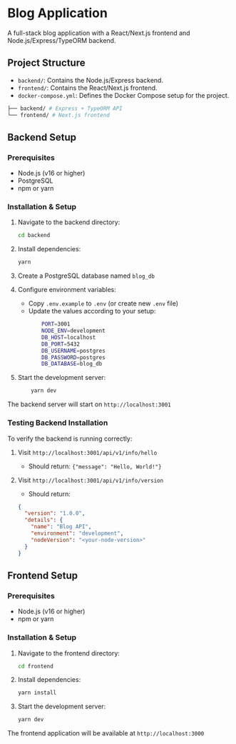 # Blog Application

A full-stack blog application with a React/Next.js frontend and Node.js/Express/TypeORM backend.

## Project Structure

- `backend/`: Contains the Node.js/Express backend.
- `frontend/`: Contains the React/Next.js frontend.
- `docker-compose.yml`: Defines the Docker Compose setup for the project.


```bash
├── backend/ # Express + TypeORM API
└── frontend/ # Next.js frontend
```

## Backend Setup

### Prerequisites
- Node.js (v16 or higher)
- PostgreSQL
- npm or yarn

### Installation & Setup

1. Navigate to the backend directory:

   ```bash
   cd backend
   ```

2. Install dependencies:

   ```bash
   yarn
   ```

3. Create a PostgreSQL database named `blog_db`

4. Configure environment variables:
   - Copy `.env.example` to `.env` (or create new `.env` file)
   - Update the values according to your setup:
        ```bash
            PORT=3001
            NODE_ENV=development
            DB_HOST=localhost
            DB_PORT=5432
            DB_USERNAME=postgres
            DB_PASSWORD=postgres
            DB_DATABASE=blog_db
        ```

5. Start the development server:
    ```bash
        yarn dev
    ```

The backend server will start on `http://localhost:3001`

### Testing Backend Installation

To verify the backend is running correctly:

1. Visit `http://localhost:3001/api/v1/info/hello`
   - Should return: `{"message": "Hello, World!"}`

2. Visit `http://localhost:3001/api/v1/info/version`
   - Should return:
   ```json
   {
     "version": "1.0.0",
     "details": {
       "name": "Blog API",
       "environment": "development",
       "nodeVersion": "<your-node-version>"
     }
   }
   ```

## Frontend Setup

### Prerequisites
- Node.js (v16 or higher)
- npm or yarn

### Installation & Setup

1. Navigate to the frontend directory:
    ```bash
    cd frontend
    ```

2. Install dependencies:
    ```bash
    yarn install
    ```
3. Start the development server:
    ```bash
    yarn dev
    ```

The frontend application will be available at `http://localhost:3000`

